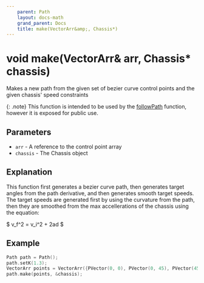 ```yaml
---
    parent: Path
    layout: docs-math
    grand_parent: Docs
    title: make(VectorArr&amp;, Chassis*)
---
```

# void make(VectorArr&amp; arr, Chassis* chassis)
Makes a new path from the given set of bezier curve control points and the given chassis' speed constraints

{: .note}
This function is intended to be used by the [followPath](../WheelController/followPath_VectorArr_SpeedController) function, however it is exposed for public use. 

## Parameters
- `arr` - A reference to the control point array
- `chassis` - The Chassis object

## Explanation
This function first generates a bezier curve path, then generates target angles from the path derivative, and then generates smooth target speeds. The target speeds are generated first by using the curvature from the path, then they are smoothed from the max accellerations of the chassis using the equation:

$ v_f^2 = v_i^2 + 2ad $

## Example
```cpp
Path path = Path();
path.setK(1.3);
VectorArr points = VectorArr({PVector(0, 0), PVector(0, 45), PVector(45, 45)});
path.make(points, &chassis);
```